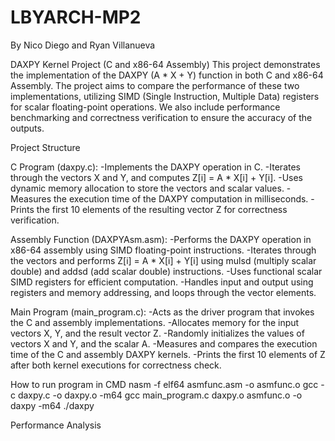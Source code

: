 # LBYARCH-MP2
By Nico Diego and Ryan Villanueva

DAXPY Kernel Project (C and x86-64 Assembly)
This project demonstrates the implementation of the DAXPY (A * X + Y) function in both C and x86-64 Assembly. The project aims to compare the performance of these two implementations, utilizing SIMD (Single Instruction, Multiple Data) registers for scalar floating-point operations. We also include performance benchmarking and correctness verification to ensure the accuracy of the outputs.

Project Structure

C Program (daxpy.c):
  -Implements the DAXPY operation in C.
  -Iterates through the vectors X and Y, and computes Z[i] = A * X[i] + Y[i].
  -Uses dynamic memory allocation to store the vectors and scalar values.
  -Measures the execution time of the DAXPY computation in milliseconds.
  -Prints the first 10 elements of the resulting vector Z for correctness verification.

Assembly Function (DAXPYAsm.asm):
  -Performs the DAXPY operation in x86-64 assembly using SIMD floating-point instructions.
  -Iterates through the vectors and performs Z[i] = A * X[i] + Y[i] using mulsd (multiply scalar double) and addsd (add scalar double) instructions.
  -Uses functional scalar SIMD registers for efficient computation.
  -Handles input and output using registers and memory addressing, and loops through the vector elements.

Main Program (main_program.c):
  -Acts as the driver program that invokes the C and assembly implementations.
  -Allocates memory for the input vectors X, Y, and the result vector Z.
  -Randomly initializes the values of vectors X and Y, and the scalar A.
  -Measures and compares the execution time of the C and assembly DAXPY kernels.
  -Prints the first 10 elements of Z after both kernel executions for correctness check.

How to run program in CMD
nasm -f elf64 asmfunc.asm -o asmfunc.o
gcc -c daxpy.c -o daxpy.o -m64
gcc main_program.c daxpy.o asmfunc.o -o daxpy -m64
./daxpy

Performance Analysis
